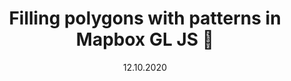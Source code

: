 ---
title: Filling polygons with patterns in Mapbox GL JS 🌈
preview: I have been (once again) trying to visualize the crops cultivated on a farms fields in map. 
  Due to the amount of crops on a farm, solely using colors for distinguishing crops isn't working that well.
  While browsing for inspiration I then stumbled upon a neat demo illustrating the use of color patterns.
  Check out the Observable to find out how to include such patterns in a Mapbox map!
url: https://observablehq.com/@chrispahm/filling-polygons-with-patterns-in-mapbox-gl-js
keywords:
  - ObservableHQ
  - Maps
  - Mapbox GL JS
  - JavaScript
date: '12.10.2020'
---